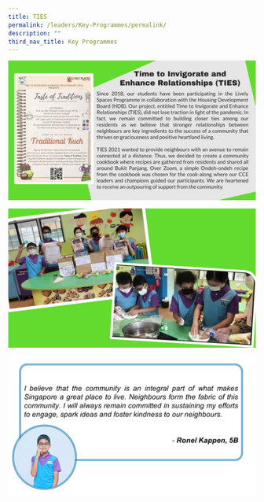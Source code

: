 ```yaml
---
title: TIES
permalink: /leaders/Key-Programmes/permalink/
description: ""
third_nav_title: Key Programmes
---
```

![](/images/TIES1.jpg)

![](/images/TIES2.jpg)

![](/images/ties%20reflection.jpg)


